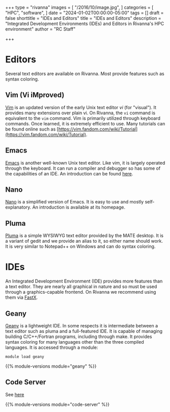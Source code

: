 +++
type = "rivanna"
images = [
  "/2016/10/image.jpg",
]
categories = [
  "HPC",
  "software",
]
date = "2024-01-02T00:00:00-05:00"
tags = []
draft = false
shorttitle = "IDEs and Editors"
title = "IDEs and Editors"
description = "Integrated Development Environments (IDEs) and Editors in Rivanna's HPC environment"
author = "RC Staff"

+++

# Editors

Several text editors are available on Rivanna.  Most provide features such as syntax coloring.  

## Vim (Vi iMproved)

[Vim](https://www.vim.org) is an updated version of the early Unix text editor _vi_ (for "visual").  It provides many extensions over plain vi.  On Rivanna, the `vi` command is equivalent to the `vim` command.  Vim is primarily utilized through keyboard
commands.  Once learned, it is extremely efficient to use.  Many tutorials can be found online such as [https://vim.fandom.com/wiki/Tutorial](https://vim.fandom.com/wiki/Tutorial).

## Emacs

[Emacs](https://www.gnu.org/software/emacs/) is another well-known Unix text editor.
Like vim, it is largely operated through the keyboard.  It can run a compiler
and debugger so has some of the capabilities of an IDE.  An introduction can be found [here](https://www.gnu.org/software/emacs/tour/index.html).

## Nano

[Nano](https://www.nano-editor.org/) is a simplified version of Emacs. It is
easy to use and mostly self-explanatory.  An introduction is available at its
homepage.

## Pluma

[Pluma](https://en.wikipedia.org/wiki/Pluma_\(editor\)) is a simple WYSIWYG text editor provided by the MATE desktop.  It is a
variant of gedit and we provide an alias to it, so either name should work.
It is very similar to Notepad++ on Windows and can do syntax coloring.

# IDEs

An Integrated Development Environment (IDE) provides more features than a
text editor.  They are nearly all graphical in nature and so must be used
through a graphics-capable frontend.  On Rivanna we recommend using them
via [FastX](/userinfo/rivanna/logintools/fastx).

## Geany

[Geany](https://geany.org/) is a lightweight IDE.  In some respects it is
intermediate between a text editor such as pluma and a full-featured IDE. It is capable of managing building C/C++/Fortran programs, including through make.  It provides syntax coloring for many languages other than the three compiled languages.  It is accessed through a module:
```
module load geany
```

{{% module-versions module="geany" %}}


## Code Server

See [here](/userinfo/rivanna/software/code-server)

{{% module-versions module="code-server" %}}
